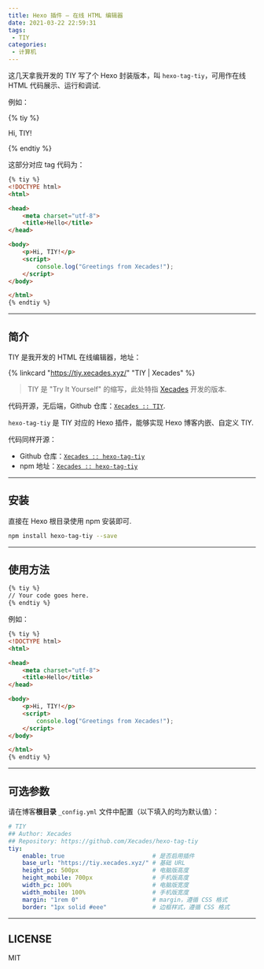 ```yaml
---
title: Hexo 插件 — 在线 HTML 编辑器
date: 2021-03-22 22:59:31
tags:
 - TIY
categories:
 - 计算机
---
```


这几天拿我开发的 TIY 写了个 Hexo 封装版本，叫 `hexo-tag-tiy`，可用作在线 HTML 代码展示、运行和调试.

<!-- more -->

例如：

{% tiy %}
<!DOCTYPE html>
<html>

<head>
    <meta charset="utf-8">
    <title>Hello</title>
</head>

<body>
    <p>Hi, TIY!</p>
    <script>
        console.log("Greetings from Xecades!");
    </script>
</body>

</html>
{% endtiy %}

这部分对应 tag 代码为：

```html
{% tiy %}
<!DOCTYPE html>
<html>

<head>
    <meta charset="utf-8">
    <title>Hello</title>
</head>

<body>
    <p>Hi, TIY!</p>
    <script>
        console.log("Greetings from Xecades!");
    </script>
</body>

</html>
{% endtiy %}
```

<!-- placeholder -->

---

## 简介

TIY 是我开发的 HTML 在线编辑器，地址：

{% linkcard "https://tiy.xecades.xyz/" "TIY | Xecades" %}

> TIY 是 "Try It Yourself" 的缩写，此处特指 [Xecades](https://github.com/Xecades/) 开发的版本.

代码开源，无后端，Github 仓库：[`Xecades :: TIY`](https://github.com/Xecades/TIY).

`hexo-tag-tiy` 是 TIY 对应的 Hexo 插件，能够实现 Hexo 博客内嵌、自定义 TIY.

代码同样开源：

 - Github 仓库：[`Xecades :: hexo-tag-tiy`](https://github.com/Xecades/hexo-tag-tiy)
 - npm 地址：[`Xecades :: hexo-tag-tiy`](https://www.npmjs.com/package/hexo-tag-tiy)

---

## 安装

直接在 Hexo 根目录使用 npm 安装即可.

```bash
npm install hexo-tag-tiy --save
```

<!-- placeholder -->

---

## 使用方法

```html
{% tiy %}
// Your code goes here.
{% endtiy %}
```

例如：

```html
{% tiy %}
<!DOCTYPE html>
<html>

<head>
    <meta charset="utf-8">
    <title>Hello</title>
</head>

<body>
    <p>Hi, TIY!</p>
    <script>
        console.log("Greetings from Xecades!");
    </script>
</body>

</html>
{% endtiy %}
```

<!-- placeholder -->

---

## 可选参数

请在博客**根目录** `_config.yml` 文件中配置（以下填入的均为默认值）：

```yaml
# TIY
## Author: Xecades
## Repository: https://github.com/Xecades/hexo-tag-tiy
tiy:
    enable: true                         # 是否启用插件
    base_url: "https://tiy.xecades.xyz/" # 基础 URL
    height_pc: 500px                     # 电脑版高度
    height_mobile: 700px                 # 手机版高度
    width_pc: 100%                       # 电脑版宽度
    width_mobile: 100%                   # 手机版宽度
    margin: "1rem 0"                     # margin，遵循 CSS 格式
    border: "1px solid #eee"             # 边框样式，遵循 CSS 格式
```

<!-- placeholder -->

---

## LICENSE

MIT